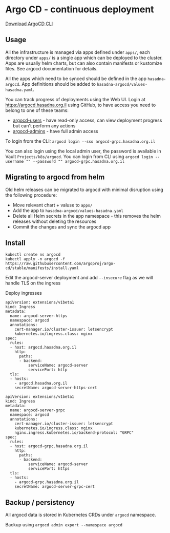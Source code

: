 # Argo CD - continuous deployment

[Download ArgoCD CLI](https://argo-cd.readthedocs.io/en/stable/getting_started/#2-download-argo-cd-cli)

## Usage

All the infrastructure is managed via apps defined under `apps/`, each directory under `apps/` is a single app
which can be deployed to the cluster. Apps are usually helm charts, but can also contain manifests or kustomize 
files. See argocd documentation for details.

All the apps which need to be synced should be defined in the app `hasadna-argocd`. App definitions
should be added to `hasadna-argocd/values-hasadna.yaml`.

You can track progress of deployments using the Web UI. Login at https://argocd.hasadna.org.il 
using GitHub, to have access you need to belong to one of these teams:
* [argocd-users](https://github.com/orgs/hasadna/teams/argocd-users) - have read-only access, can view deployment progress but can't perform any actions 
* [argocd-admins](https://github.com/orgs/hasadna/teams/argocd-admins) - have full admin access

To login from the CLI: `argocd login --sso argocd-grpc.hasadna.org.il`

You can also login using the local admin user, the password is available in Vault `Projects/k8s/argocd`.
You can login from CLI using `argocd login --username "" --password "" argocd-grpc.hasadna.org.il`

## Migrating to argocd from helm

Old helm releases can be migrated to argocd with minimal disruption using the following procedure:

* Move relevant chart + valuse to `apps/`
* Add the app to `hasadna-argocd/values-hasadna.yaml`
* Delete all Helm secrets in the app namespace - this removes the helm releases without deleting the resources
* Commit the changes and sync the argocd app

## Install

```
kubectl create ns argocd
kubectl apply -n argocd -f https://raw.githubusercontent.com/argoproj/argo-cd/stable/manifests/install.yaml
```

Edit the argocd-server deployment and add `--insecure` flag as we will handle TLS on the ingress

Deploy ingresses

```
apiVersion: extensions/v1beta1
kind: Ingress
metadata:
  name: argocd-server-https
  namespace: argocd
  annotations:
    cert-manager.io/cluster-issuer: letsencrypt
    kubernetes.io/ingress.class: nginx
spec:
  rules:
  - host: argocd.hasadna.org.il
    http:
      paths:
      - backend:
          serviceName: argocd-server
          servicePort: http
  tls:
  - hosts:
    - argocd.hasadna.org.il
    secretName: argocd-server-https-cert
```

```
apiVersion: extensions/v1beta1
kind: Ingress
metadata:
  name: argocd-server-grpc
  namespace: argocd
  annotations:
    cert-manager.io/cluster-issuer: letsencrypt
    kubernetes.io/ingress.class: nginx
    nginx.ingress.kubernetes.io/backend-protocol: "GRPC"
spec:
  rules:
  - host: argocd-grpc.hasadna.org.il
    http:
      paths:
      - backend:
          serviceName: argocd-server
          servicePort: https
  tls:
  - hosts:
    - argocd-grpc.hasadna.org.il
    secretName: argocd-server-grpc-cert
```

## Backup / persistency

All argocd data is stored in Kubernetes CRDs under `argocd` namespace.

Backup using `argocd admin export --namespace argocd`
